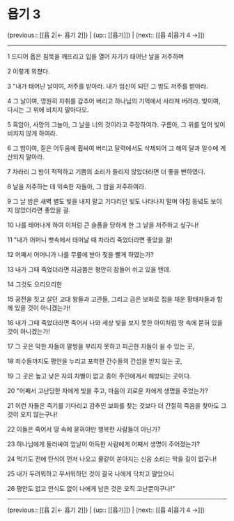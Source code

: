 # 욥기 3

(previous:: [[욥 2|← 욥기 2]]) | (up:: [[욥기]]) | (next:: [[욥 4|욥기 4 →]])

***




1 
드디어 욥은 침묵을 깨뜨리고 입을 열어 자기가 태어난 날을 저주하며 



2 
이렇게 외쳤다. 



3 
"내가 태어난 날이여, 저주를 받아라. 내가 임신이 되던 그 밤도 저주를 받아라. 



4 
그 날이여, 영원히 자취를 감추어 버리고 하나님의 기억에서 사라져 버려라. 빛이여, 다시는 그 위에 비치지 말아다오. 



5 
흑암아, 사망의 그늘아, 그 날을 너의 것이라고 주장하여라. 구름아, 그 위를 덮어 빛이 비치지 않게 하여라. 



6 
그 밤이여, 짙은 어두움에 휩싸여 버리고 달력에서도 삭제되어 그 해의 달과 일수에 계산되지 말아라. 



7 
차라리 그 밤이 적적하고 기쁨의 소리가 들리지 않았더라면 더 좋을 뻔하였다. 



8 
날을 저주하는 데 익숙한 자들아, 그 밤을 저주하여라. 



9 
그 날 밤은 새벽 별도 빛을 내지 말고 기다리던 빛도 나타나지 말며 아침 동녘도 보이지 않았더라면 좋았을 걸. 



10 
나를 태어나게 하여 이처럼 큰 슬픔을 당하게 한 그 날을 저주하고 싶구나! 



11 
"내가 어머니 뱃속에서 태어날 때 차라리 죽었더라면 좋았을 걸! 



12 
어째서 어머니가 나를 무릎에 받아 젖을 빨게 하였는가? 



13 
내가 그때 죽었더라면 지금쯤은 평안히 잠들어 쉬고 있을 텐데. 



14 
그것도 으리으리한 



15 
궁전을 짓고 살던 고대 왕들과 고관들, 그리고 금은 보화로 집을 채운 황태자들과 함께 있을 것이 아니겠는가! 



16 
내가 그때 죽었더라면 죽어서 나와 세상 빛을 보지 못한 아이처럼 땅 속에 묻혀 있을 것이 아니겠는가! 



17 
그 곳은 악한 자들이 말썽을 부리지 못하고 피곤한 자들이 쉴 수 있는 곳, 



18 
죄수들까지도 평안을 누리고 포학한 간수들의 간섭을 받지 않는 곳, 



19 
그 곳은 높고 낮은 자의 차별이 없고 종이 주인에게서 해방되는 곳이다. 



20 
"어째서 고난당한 자에게 빛을 주고, 마음이 괴로운 자에게 생명을 주었는가? 



21 
이런 자들은 죽기를 기다리고 감추인 보화를 찾는 것보다 더 간절히 죽음을 찾아도 그것이 오지 않는구나! 



22 
이들은 죽어서 땅 속에 묻혀야만 행복한 사람들이 아닌가? 



23 
하나님에게 둘러싸여 앞날이 아득한 사람에게 어째서 생명이 주어졌는가? 



24 
먹기도 전에 탄식이 먼저 나오고 물같이 쏟아지는 신음 소리는 막을 길이 없구나! 



25 
내가 두려워하고 무서워하던 것이 결국 나에게 닥치고 말았으니 



26 
평안도 없고 안식도 없이 나에게 남은 것은 오직 고난뿐이구나!"

***

(previous:: [[욥 2|← 욥기 2]]) | (up:: [[욥기]]) | (next:: [[욥 4|욥기 4 →]])
